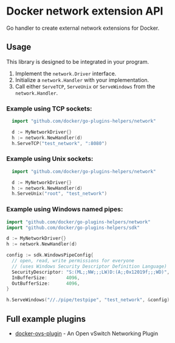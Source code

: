 # Docker network extension API

Go handler to create external network extensions for Docker.

## Usage

This library is designed to be integrated in your program.

1. Implement the `network.Driver` interface.
2. Initialize a `network.Handler` with your implementation.
3. Call either `ServeTCP`, `ServeUnix` or `ServeWindows` from the `network.Handler`.

### Example using TCP sockets:

```go
  import "github.com/docker/go-plugins-helpers/network"

  d := MyNetworkDriver{}
  h := network.NewHandler(d)
  h.ServeTCP("test_network", ":8080")
```

### Example using Unix sockets:

```go
  import "github.com/docker/go-plugins-helpers/network"

  d := MyNetworkDriver{}
  h := network.NewHandler(d)
  h.ServeUnix("root", "test_network")
```

### Example using Windows named pipes:

```go
import "github.com/docker/go-plugins-helpers/network"
import "github.com/docker/go-plugins-helpers/sdk"

d := MyNetworkDriver{}
h := network.NewHandler(d)

config := sdk.WindowsPipeConfig{
  // open, read, write permissions for everyone 
  // (uses Windows Security Descriptor Definition Language)
  SecurityDescriptor: "S:(ML;;NW;;;LW)D:(A;;0x12019f;;;WD)",
  InBufferSize:       4096,
  OutBufferSize:      4096,
}

h.ServeWindows("//./pipe/testpipe", "test_network", &config)
```

## Full example plugins

- [docker-ovs-plugin](https://github.com/gopher-net/docker-ovs-plugin) - An Open vSwitch Networking Plugin
